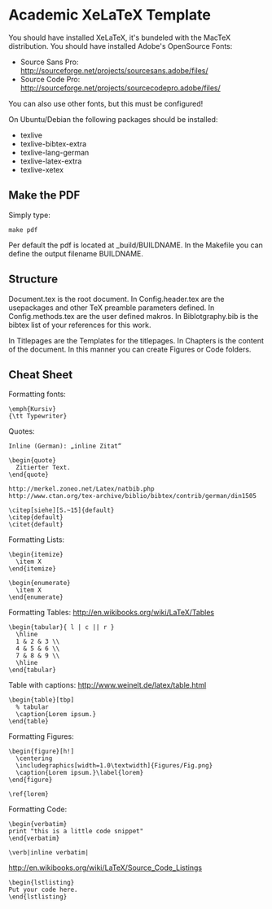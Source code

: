 Academic XeLaTeX Template
=========================

You should have installed XeLaTeX, it's bundeled with the MacTeX distribution.
You should have installed Adobe's OpenSource Fonts:

  * Source Sans Pro: http://sourceforge.net/projects/sourcesans.adobe/files/
  * Source Code Pro: http://sourceforge.net/projects/sourcecodepro.adobe/files/

You can also use other fonts, but this must be configured!

On Ubuntu/Debian the following packages should be installed:
  * texlive
  * texlive-bibtex-extra
  * texlive-lang-german
  * texlive-latex-extra
  * texlive-xetex

Make the PDF
------------

Simply type:

    make pdf

Per default the pdf is located at _build/BUILDNAME.
In the Makefile you can define the output filename BUILDNAME.

Structure
---------

Document.tex is the root document.
In Config.header.tex are the usepackages and other TeX preamble parameters defined.
In Config.methods.tex are the user defined makros.
In Biblotgraphy.bib is the bibtex list of your references for this work.

In Titlepages are the Templates for the titlepages.
In Chapters is the content of the document.
In this manner you can create Figures or Code folders.

Cheat Sheet
-----------

Formatting fonts:

    \emph{Kursiv}
    {\tt Typewriter}

Quotes:

    Inline (German): „inline Zitat“

    \begin{quote}
      Zitierter Text.
    \end{quote}

    http://merkel.zoneo.net/Latex/natbib.php
    http://www.ctan.org/tex-archive/biblio/bibtex/contrib/german/din1505

    \citep[siehe][S.~15]{default}
    \citep{default}
    \citet{default}

Formatting Lists:

    \begin{itemize}
      \item X
    \end{itemize}

    \begin{enumerate}
      \item X
    \end{enumerate}

Formatting Tables: http://en.wikibooks.org/wiki/LaTeX/Tables

    \begin{tabular}{ l | c || r }
      \hline                        
      1 & 2 & 3 \\
      4 & 5 & 6 \\
      7 & 8 & 9 \\
      \hline  
    \end{tabular}

Table with captions: http://www.weinelt.de/latex/table.html

    \begin{table}[tbp]
      % tabular
      \caption{Lorem ipsum.}
    \end{table}


Formatting Figures:

    \begin{figure}[h!]
      \centering
      \includegraphics[width=1.0\textwidth]{Figures/Fig.png}
      \caption{Lorem ipsum.}\label{lorem}
    \end{figure}

    \ref{lorem}

Formatting Code:

    \begin{verbatim}
    print "this is a little code snippet"
    \end{verbatim}

    \verb|inline verbatim|

http://en.wikibooks.org/wiki/LaTeX/Source_Code_Listings

    \begin{lstlisting}
    Put your code here.
    \end{lstlisting}
